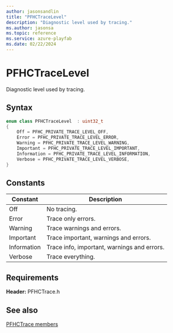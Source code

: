 ```yaml
---
author: jasonsandlin
title: "PFHCTraceLevel"
description: "Diagnostic level used by tracing."
ms.author: jasonsa
ms.topic: reference
ms.service: azure-playfab
ms.date: 02/22/2024
---
```


# PFHCTraceLevel  

Diagnostic level used by tracing.    

## Syntax  
  
```cpp
enum class PFHCTraceLevel  : uint32_t  
{  
    Off = PFHC_PRIVATE_TRACE_LEVEL_OFF,  
    Error = PFHC_PRIVATE_TRACE_LEVEL_ERROR,  
    Warning = PFHC_PRIVATE_TRACE_LEVEL_WARNING,  
    Important = PFHC_PRIVATE_TRACE_LEVEL_IMPORTANT,  
    Information = PFHC_PRIVATE_TRACE_LEVEL_INFORMATION,  
    Verbose = PFHC_PRIVATE_TRACE_LEVEL_VERBOSE,  
}  
```  
  
## Constants  
  
| Constant | Description |
| --- | --- |
| Off | No tracing. |  
| Error | Trace only errors. |  
| Warning | Trace warnings and errors. |  
| Important | Trace important, warnings and errors. |  
| Information | Trace info, important, warnings and errors. |  
| Verbose | Trace everything. |  
  
  
## Requirements  
  
**Header:** PFHCTrace.h
  
## See also  
[PFHCTrace members](../pfhctrace_members.md)  

  
  
